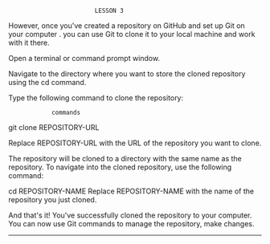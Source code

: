                             LESSON 3
However, once you've created a repository on GitHub and set up Git on your computer .
you can use Git to clone it to your local machine and work with it there.

Open a terminal or command prompt window.

Navigate to the directory where you want to store the cloned repository using the cd command.

Type the following command to clone the repository:
                
                commands
git clone REPOSITORY-URL

Replace REPOSITORY-URL with the URL of the repository you want to clone.

The repository will be cloned to a directory with the same name as the repository.
 To navigate into the cloned repository, use the following command:

cd REPOSITORY-NAME
Replace REPOSITORY-NAME with the name of the repository you just cloned.

And that's it! You've successfully cloned the repository to your computer. 
You can now use Git commands to manage the repository, make changes.
_________________________________________________________________________________________________
